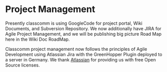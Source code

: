 # Project Management #

Presently classcomm is using GoogleCode for project portal, Wiki Documents, and Subversion Repository.  We now additionally have JIRA for Agile Project Management, and we will be publishing big picture Road Map here in the Wiki Doc RoadMap.

Classcomm project management now follows the principles of Agile Development using Atlassian Jira with the GreenHopper Plugin deployed to a server in Germany.  We thank [Atlassian](http://www.atlassian.com/) for providing us with free Open Source licenses.